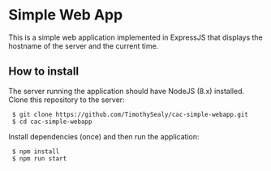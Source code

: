 # Simple Web App
This is a simple web application implemented in ExpressJS that displays the
hostname of the server and the current time.

## How to install
The server running the application should have NodeJS (8.x) installed.
Clone this repository to the server:
```
 $ git clone https://github.com/TimothySealy/cac-simple-webapp.git
 $ cd cac-simple-webapp
```
Install dependencies (once) and then run the application:
```
 $ npm install
 $ npm run start
```
